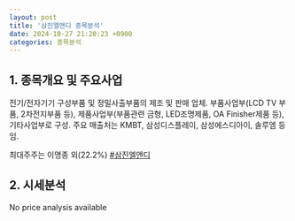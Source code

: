 ```yaml
---
layout: post
title: '삼진엘앤디 종목분석'
date: 2024-10-27 21:20:23 +0900
categories: 종목분석
---
```


## 1. 종목개요 및 주요사업

전기/전자기기 구성부품 및 정밀사출부품의 제조 및 판매 업체. 부품사업부(LCD TV 부품, 2차전지부품 등), 제품사업부(부품관련 금형, LED조명제품, OA Finisher제품 등), 기타사업부로 구성. 주요 매출처는 KMBT, 삼성디스플레이, 삼성에스디아이, 솔루엠 등임.

최대주주는 이명종 외(22.2%)
[#삼진엘앤디](#)

## 2. 시세분석

No price analysis available
